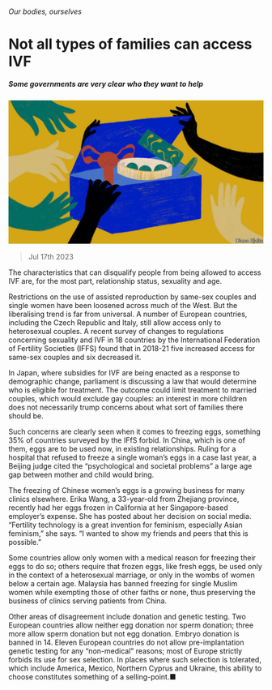 ###### Our bodies, ourselves

# Not all types of families can access IVF 

##### Some governments are very clear who they want to help 

![image](images/20230722_TQD004.jpg) 

> Jul 17th 2023 

The characteristics that can disqualify people from being allowed to access IVF are, for the most part, relationship status, sexuality and age. 

Restrictions on the use of assisted reproduction by same-sex couples and single women have been loosened across much of the West. But the liberalising trend is far from universal. A number of European countries, including the Czech Republic and Italy, still allow access only to heterosexual couples. A recent survey of changes to regulations concerning sexuality and IVF in 18 countries by the International Federation of Fertility Societies (IFFS) found that in 2018-21 five increased access for same-sex couples and six decreased it. 

In Japan, where subsidies for IVF are being enacted as a response to demographic change, parliament is discussing a law that would determine who is eligible for treatment. The outcome could limit treatment to married couples, which would exclude gay couples: an interest in more children does not necessarily trump concerns about what sort of families there should be. 

Such concerns are clearly seen when it comes to freezing eggs, something 35% of countries surveyed by the IFfS forbid. In China, which is one of them, eggs are to be used now, in existing relationships. Ruling for a hospital that refused to freeze a single woman’s eggs in a case last year, a Beijing judge cited the “psychological and societal problems” a large age gap between mother and child would bring.

The freezing of Chinese women’s eggs is a growing business for many clinics elsewhere. Erika Wang, a 33-year-old from Zhejiang province, recently had her eggs frozen in California at her Singapore-based employer’s expense. She has posted about her decision on social media. “Fertility technology is a great invention for feminism, especially Asian feminism,” she says. “I wanted to show my friends and peers that this is possible.”

Some countries allow only women with a medical reason for freezing their eggs to do so; others require that frozen eggs, like fresh eggs, be used only in the context of a heterosexual marriage, or only in the wombs of women below a certain age. Malaysia has banned freezing for single Muslim women while exempting those of other faiths or none, thus preserving the business of clinics serving patients from China.

Other areas of disagreement include donation and genetic testing. Two European countries allow neither egg donation nor sperm donation; three more allow sperm donation but not egg donation. Embryo donation is banned in 14. Eleven European countries do not allow pre-implantation genetic testing for any “non-medical” reasons; most of Europe strictly forbids its use for sex selection. In places where such selection is tolerated, which include America, Mexico, Northern Cyprus and Ukraine, this ability to choose constitutes something of a selling-point.■

